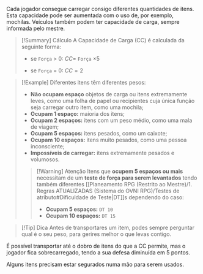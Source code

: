 Cada jogador consegue carregar consigo diferentes quantidades de itens.
Esta capacidade pode ser aumentada com o uso de, por exemplo, mochilas. 
Veículos também podem ter capacidade de carga, sempre informada pelo mestre.

>[!Summary] Cálculo
>A Capacidade de Carga (CC) é calculada da seguinte forma:
>- se `Força` $>$ 0:
>$CC =$ `Força` $\times 5$
>
>- se `Força` $=$ 0:
>$CC = 2$

>[!Example] Diferentes itens têm diferentes pesos:
>-   **Não ocupam espaço** objetos de carga ou itens extremamente leves, como uma folha de papel ou recipientes cuja única função seja carregar outro item, como uma mochila;
>-   **Ocupam 1 espaço:** maioria dos itens;
>-   **Ocupam 2 espaços:** itens com um peso médio, como uma mala de viagem;
>-   **Ocupam 5 espaços:** itens pesados, como um caixote;
>-   **Ocupam 10 espaços:** itens muito pesados, como uma pessoa inconsciente;
>-   **Impossíveis de carregar:** itens extremamente pesados e volumosos.
>>[!Warning] Atenção
>Itens que **ocupem 5 espaços ou mais** necessitam de um **teste de força para serem levantados** tendo também diferentes [[Planeamento RPG (Restrito ao Mestre)/1. Regras ATUALIZADAS (Sistema do OVNI RPG)/Testes de atributo#Dificuldade de Teste|DT]]s dependendo do caso:
>>-  **Ocupam 5 espaços:** `DT 10`
>>-  **Ocupam 10 espaços:** `DT 15`

>[!Tip] Dica
>Antes de transportares um item, podes sempre perguntar qual é o seu peso, para gerires melhor o que levas contigo.

É possível transportar até o dobro de itens do que a CC permite, mas o jogador fica sobrecarregado, tendo a sua defesa diminuída em 5 pontos.

Alguns itens precisam estar segurados numa mão para serem usados.